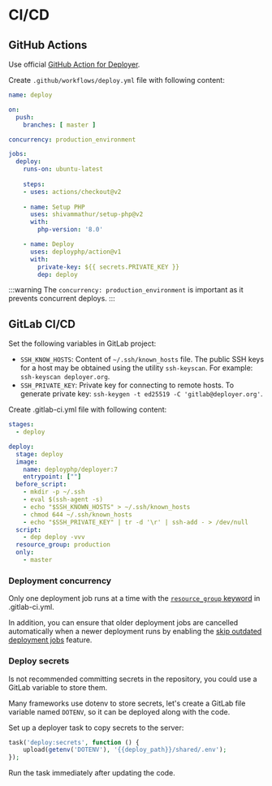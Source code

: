 # CI/CD

## GitHub Actions

Use official [GitHub Action for Deployer](https://github.com/deployphp/action).

Create `.github/workflows/deploy.yml` file with following content:

```yaml
name: deploy

on:
  push:
    branches: [ master ]

concurrency: production_environment

jobs:
  deploy:
    runs-on: ubuntu-latest
    
    steps:
    - uses: actions/checkout@v2
  
    - name: Setup PHP
      uses: shivammathur/setup-php@v2
      with:
        php-version: '8.0' 

    - name: Deploy
      uses: deployphp/action@v1
      with:
        private-key: ${{ secrets.PRIVATE_KEY }}
        dep: deploy
```

:::warning
The `concurrency: production_environment` is important as it prevents concurrent 
deploys.
:::

## GitLab CI/CD

Set the following variables in GitLab project:

- `SSH_KNOW_HOSTS`: Content of `~/.ssh/known_hosts` file. 
The public SSH keys for a host may be obtained using the utility `ssh-keyscan`. 
For example: `ssh-keyscan deployer.org`.
- `SSH_PRIVATE_KEY`: Private key for connecting to remote hosts. 
To generate private key: `ssh-keygen -t ed25519 -C 'gitlab@deployer.org'`.

Create .gitlab-ci.yml file with following content:

```yml
stages:
  - deploy

deploy:
  stage: deploy
  image:
    name: deployphp/deployer:7
    entrypoint: [""]
  before_script:
    - mkdir -p ~/.ssh
    - eval $(ssh-agent -s)
    - echo "$SSH_KNOWN_HOSTS" > ~/.ssh/known_hosts
    - chmod 644 ~/.ssh/known_hosts
    - echo "$SSH_PRIVATE_KEY" | tr -d '\r' | ssh-add - > /dev/null
  script:
    - dep deploy -vvv
  resource_group: production
  only:
    - master
```

### Deployment concurrency

Only one deployment job runs at a time with the [`resource_group` keyword](https://docs.gitlab.com/ee/ci/yaml/index.html#resource_group) in .gitlab-ci.yml.

In addition, you can ensure that older deployment jobs are cancelled automatically when a newer deployment runs by enabling the [skip outdated deployment jobs](https://docs.gitlab.com/ee/ci/pipelines/settings.html#skip-outdated-deployment-jobs) feature.

### Deploy secrets

Is not recommended committing secrets in the repository, you could use a GitLab variable to store them.

Many frameworks use dotenv to store secrets, let's create a GitLab file variable named `DOTENV`, so it can be deployed along with the code.

Set up a deployer task to copy secrets to the server:

```php
task('deploy:secrets', function () {
    upload(getenv('DOTENV'), '{{deploy_path}}/shared/.env');
});
```

Run the task immediately after updating the code.
